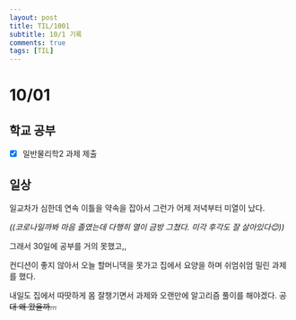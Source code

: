 ```yaml
---
layout: post
title: TIL/1001
subtitle: 10/1 기록
comments: true
tags: [TIL]
---
```




# 10/01

## 학교 공부

- [x] 일반물리학2 과제 제출

  

## 일상

일교차가 심한데 연속 이틀을 약속을 잡아서 그런가 어제 저녁부터 미열이 났다.

*((코로나일까봐 마음 졸였는데 다행히 열이 금방 그쳤다. 미각 후각도 잘 살아있다😊))*

그래서 30일에 공부를 거의 못했고,,

컨디션이 좋지 않아서 오늘 할머니댁을 못가고 집에서 요양을 하며 쉬엄쉬엄 밀린 과제를 했다.



내일도 집에서 따땃하게 몸 잘챙기면서 과제와 오랜만에 알고리즘 풀이를 해야겠다. ~~공대 왜 왔을까...~~

